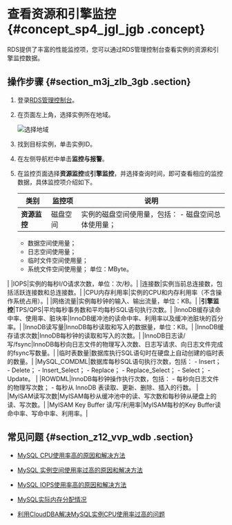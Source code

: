 # 查看资源和引擎监控 {#concept_sp4_jgl_jgb .concept}

RDS提供了丰富的性能监控项，您可以通过RDS管理控制台查看实例的资源和引擎监控数据。

## 操作步骤 {#section_m3j_zlb_3gb .section}

1.  登录[RDS管理控制台](https://rds.console.aliyun.com/)。
2.  在页面左上角，选择实例所在地域。

    ![选择地域](http://static-aliyun-doc.oss-cn-hangzhou.aliyuncs.com/assets/img/7814/154751809736543_zh-CN.png)

3.  找到目标实例，单击实例ID。
4.  在左侧导航栏中单击**监控与报警**。
5.  在监控页面选择**资源监控**或**引擎监控**，并选择查询时间，即可查看相应的监控数据，具体监控项介绍如下。

    |类别|监控项|说明|
    |--|---|--|
    |**资源监控**|磁盘空间|实例的磁盘空间使用量，包括：    -   磁盘空间总体使用量；
    -   数据空间使用量；
    -   日志空间使用量；
    -   临时文件空间使用量；
    -   系统文件空间使用量；
单位：MByte。

|
    |IOPS|实例的每秒I/O请求次数，单位：次/秒。|
    |连接数|实例当前总连接数，包括活跃连接数和总连接数。|
    |CPU内存利用率|实例的CPU和内存利用率（不含操作系统占用）。|
    |网络流量|实例每秒钟的输入、输出流量，单位：KB。|
    |**引擎监控**|TPS/QPS|平均每秒事务数和平均每秒SQL语句执行次数。|
    |InnoDB缓存读命中率、使用率、脏块率|InnoDB缓冲池的读命中率、利用率以及缓冲池脏块的百分率。|
    |InnoDB读写量|InnoDB每秒读取和写入的数据量，单位：KB。|
    |InnoDB缓存请求次数|InnoDB每秒钟的读取和写入的次数。|
    |InnoDB日志读/写/fsync|InnoDB每秒向日志文件的物理写入次数、日志写请求、向日志文件完成的fsync写数量。|
    |临时表数量|数据库执行SQL语句时在硬盘上自动创建的临时表的数量。|
    |MySQL\_COMDML|数据库每秒SQL语句执行次数，包括：    -   Insert；
    -   Delete；
    -   Insert\_Select；
    -   Replace；
    -   Replace\_Select；
    -   Select；
    -   Update。
|
    |ROWDML|InnoDB每秒钟操作执行次数，包括：    -   每秒向日志文件的物理写次数；
    -   每秒从 InnoDB 表读取、更新、删除、插入的行数。
|
    |MyISAM读写次数|MyISAM每秒从缓冲池中的读、写次数和每秒钟从硬盘上的读、写次数。|
    |MyISAM Key Buffer 读/写/利用率|MyISAM每秒的Key Buffer读命中率、写命中率、利用率。|


## 常见问题 {#section_z12_vvp_wdb .section}

-   [MySQL CPU使用率高的原因和解决方法](https://help.aliyun.com/document_detail/51587.html)

-   [MySQL 实例空间使用率过高的原因和解决方法](https://help.aliyun.com/document_detail/51682.html)

-   [MySQL IOPS使用率高的原因和解决方法](https://help.aliyun.com/document_detail/51807.html)

-   [MySQL实际内存分配情况](https://help.aliyun.com/document_detail/51799.html)

-   [利用CloudDBA解决MySQL实例CPU使用率过高的问题](../cn.zh-CN/.md#)

